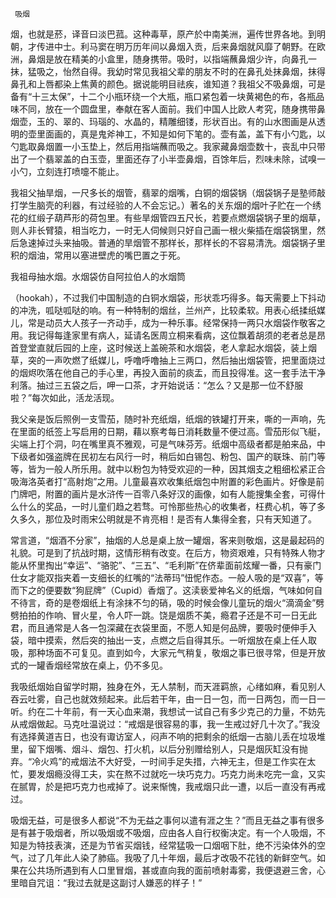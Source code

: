      吸烟 

   烟，也就是菸，译音曰淡巴菰。这种毒草，原产於中南美洲，遍传世界各地。到明朝，才传进中士。利马窦在明万历年间以鼻烟入贡，后来鼻烟就风靡了朝野。在欧洲，鼻烟是放在精美的小盒里，随身携带。吸时，以指端蘸鼻烟少许，向鼻孔一抹，猛吸之，怡然自得。我幼时常见我祖父辈的朋友不时的在鼻孔处抹鼻烟，抹得鼻孔和上唇都染上焦黄的颜色。据说能明目祛疾，谁知道？我祖父不吸鼻烟，可是备有“十三太保”，十二个小瓶环绕一个大瓶，瓶口紧包着一块黄褐色的布，各瓶品味不同，放在一个圆盘里，奉献在客人面前。我们中国人比欧人考究，随身携带鼻烟壶，玉的、翠的、玛瑙的、水晶的，精雕细镂，形状百出。有的山水图画是从透明的壶里面画的，真是鬼斧神工，不知是如何下笔的。壶有盖，盖下有小勺匙，以勺匙取鼻烟置一小玉垫上，然后用指端蘸而吸之。我家藏鼻烟壶数十，丧乱中只带出了一个翡翠盖的白玉壶，里面还存了小半壶鼻烟，百馀年后，烈味未除，试嗅一小勺，立刻连打喷嚏不能止。 

   我祖父抽旱烟，一尺多长的烟管，翡翠的烟嘴，白铜的烟袋锅（烟袋锅子是塾师敲打学生脑壳的利器，有过经验的人不会忘记。）著名的关东烟的烟叶子贮在一个绣花的红缎子葫芦形的荷包里。有些旱烟管四五尺长，若要点燃烟袋锅子里的烟草，则人非长臂猿，相当吃力，一时无人伺候则只好自己画一根火柴插在烟袋锅里，然后急速掉过头来抽吸。普通的旱烟管不那样长，那样长的不容易清洗。烟袋锅子里积的烟油，常用以塞进壁虎的嘴巴置之于死。 

   我祖母抽水烟。水烟袋仿自阿拉伯人的水烟筒 

   （hookah），不过我们中国制造的白铜水烟袋，形状乖巧得多。每天需要上下抖动的冲洗，呱哒呱哒的响。有一种特制的烟丝，兰州产，比较柔软。用表心纸揉纸媒儿，常是动员大人孩子一齐动手，成为一种乐事。经常保持一两只水烟袋作敬客之用。我记得每逢家里有病人，延请名医周立桐来看病，这位飘着胡须的老者总是昂首登堂直就后园的上座，这时候送上盖碗茶和水烟袋，老人拿起水烟袋，装上烟草，突的一声吹燃了纸媒儿，呼噜呼噜抽上三两口，然后抽出烟袋管，把里面烧过的烟烬吹落在他自己的手心里，再投入面前的痰盂，而且投得准。这一套手法干净利落。抽过三五袋之后，呷一口茶，才开始说话：“怎么？又是那一位不舒服啦？”每次如此，活龙活现。 

   我父亲是饭后照例一支雪茄，随时补充纸烟，纸烟的铁罐打开来，嘶的一声响，先在里面的纸签上写启用的日期，藉以察考每日消耗数量不便过高。雪茄形似飞艇，尖端上打个洞，叼在嘴里真不雅观，可是气味芬芳。纸烟中高级者都是舶来品，中下级者如强盗牌在民初左右风行一时，稍后如白锡包、粉包、国产的联珠、前门等等，皆为一般人所乐用。就中以粉包为特受欢迎的一种，因其烟支之粗细松紧正合吸海洛英者打“高射炮”之用。儿童最喜欢收集纸烟包中附置的彩色画片。好像是前门牌吧，附置的画片是水浒传一百零八条好汉的画像，如有人能搜集全套，可得什么什么的奖品，一时儿童们趋之若骛。可怜那些热心的收集者，枉费心机，等了多久多久，那位及时雨宋公明就是不肯亮相！是否有人集得全套，只有天知道了。 

   常言道，“烟酒不分家”，抽烟的人总是桌上放一罐烟，客来则敬烟，这是最起码的礼貌。可是到了抗战时期，这情形稍有改变。在后方，物资艰难，只有特殊人物才能从怀里掏出“幸运”、“骆驼”、“三五”、“毛利斯”在侪辈面前炫耀一番，只有豪门仕女才能双指夹着一支细长的红嘴的“法蒂玛”忸怩作态。一般人吸的是“双喜”，等而下之的便要数“狗屁牌”（Cupid）香烟了。这渎亵爱神名义的纸烟，气味如何自不待言，奇的是卷烟纸上有涂抹不匀的硝，吸的时候会像儿童玩的烟火“滴滴金”劈劈拍拍的作响、冒火星，令人吓一跳。饶是烟质不美，瘾君子还是不可一日无此君，而且通常是人各一包深藏在衣袋里面，不愿人知是何品牌，要吸时便伸手入袋，暗中摸索，然后突的抽出一支，点燃之后自得其乐。一听烟放在桌上任人取吸，那种场面不可复见。直到如今，大家元气稍复，敬烟之事已很寻常，但是开放式的一罐香烟经常放在桌上，仍不多见。 

   我吸纸烟始自留学时期，独身在外，无人禁制，而天涯羁旅，心绪如麻，看见别人吞云吐雾，自己也就效频起来。此后若干年，由一日一包，而一日两包，而一日一听。约在二十年前，有一天心血来潮，我想试一试自己有多少克己的力量，不妨先从戒烟做起。马克吐温说过：“戒烟是很容易的事，我一生戒过好几十次了。”我没有选择黄道吉日，也没有诹访室人，闷声不响的把剩余的纸烟一古脑儿丢在垃圾堆里，留下烟嘴、烟斗、烟包、打火机，以后分别赠给别人，只是烟灰缸没有抛弃。“冷火鸡”的戒烟法不大好受，一时间手足失措，六神无主，但是工作实在太忙，要发烟瘾没得工夫，实在熬不过就吃一块巧克力。巧克力尚未吃完一盒，又实在腻胃，於是把巧克力也戒掉了。说来惭愧，我戒烟只此一遭，以后一直没有再戒过。 

   吸烟无益，可是很多人都说“不为无益之事何以遣有涯之生？”而且无益之事有很多是有甚于吸烟者，所以吸烟或不吸烟，应由各人自行权衡决定。有一个人吸烟，不知是为特技表演，还是为节省买烟钱，经常猛吸一口烟咽下肚，绝不污染体外的空气，过了几年此人染了肺癌。我吸了几十年烟，最后才改吸不花钱的新鲜空气。如果在公共场所遇到有人口里冒烟，甚或直向我的面前喷射毒雾，我便退避三舍，心里暗自咒诅：“我过去就是这副讨人嫌恶的样子！” 

